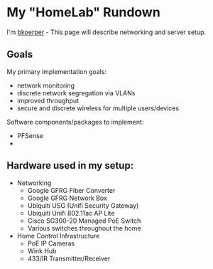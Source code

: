 # My "HomeLab" Rundown

I'm [bkoerper](https://bkoerper.com) - This page will describe networking and server setup.

## Goals

My primary implementation goals:
* network monitoring
* discrete network segregation via VLANs
* improved throughput
* secure and discrete wireless for multiple users/devices

Software components/packages to implement:
* PFSense
* 

## Hardware used in my setup: 
  * Networking
    * Google GFRG Fiber Converter
    * Google GFRG Network Box
    * Ubiquiti USG (Unifi Security Gateway)    
    * Ubiquiti Unifi 802.11ac AP Lite
    * Cisco SG300-20 Managed PoE Switch
    * Various switches throughout the home
  * Home Control Infrastructure
    * PoE IP Cameras
    * Wink Hub
    * 433/IR Transmitter/Receiver
